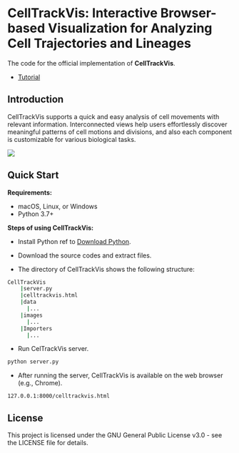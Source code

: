 # CellTrackVis: Interactive Browser-based Visualization for Analyzing Cell Trajectories and Lineages

The code for the official implementation of **CellTrackVis**.
- [Tutorial](https://scbeom.github.io/ctv_tutorial/)
<!-- Detail instructions are described in [Tutorial](doc/tutorial.pdf). -->

## Introduction 

CellTrackVis supports a quick and easy analysis of cell movements with relevant information.
Interconnected views help users effortlessly discover meaningful patterns of cell motions and divisions, and also each component is customizable for various biological tasks.

![](CellTrackVis.gif)
## Quick Start

**Requirements:** 
- macOS, Linux, or Windows
- Python 3.7+

**Steps of using CellTrackVis:** 

- Install Python ref to [Download Python](https://www.python.org/downloads/).

- Download the source codes and extract files.

- The directory of CellTrackVis shows the following structure:

```bash
CellTrackVis
    |server.py
    |celltrackvis.html
    |data
      |...
    |images
      |...
    |Importers
      |...
```

- Run CelTrackVis server. 

```bash
python server.py
```

- After running the server, CellTrackVis is available on the web browser (e.g., Chrome).

```url
127.0.0.1:8000/celltrackvis.html
```

## License
This project is licensed under the GNU General Public License v3.0 - see the LICENSE file for details. 
